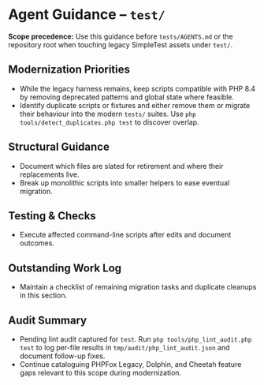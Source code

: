# Agent Guidance – `test/`

**Scope precedence:** Use this guidance before `tests/AGENTS.md` or the repository root when touching
legacy SimpleTest assets under `test/`.

## Modernization Priorities
- While the legacy harness remains, keep scripts compatible with PHP 8.4 by removing deprecated
  patterns and global state where feasible.
- Identify duplicate scripts or fixtures and either remove them or migrate their behaviour into the
  modern `tests/` suites. Use `php tools/detect_duplicates.php test` to discover overlap.

## Structural Guidance
- Document which files are slated for retirement and where their replacements live.
- Break up monolithic scripts into smaller helpers to ease eventual migration.

## Testing & Checks
- Execute affected command-line scripts after edits and document outcomes.

## Outstanding Work Log
- Maintain a checklist of remaining migration tasks and duplicate cleanups in this section.

## Audit Summary
- Pending lint audit captured for `test`. Run `php tools/php_lint_audit.php test` to log per-file results in `tmp/audit/php_lint_audit.json` and document follow-up fixes.
- Continue cataloguing PHPFox Legacy, Dolphin, and Cheetah feature gaps relevant to this scope during modernization.
